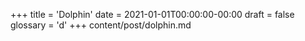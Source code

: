 +++
title = 'Dolphin'
date = 2021-01-01T00:00:00-00:00
draft = false
glossary = 'd'
+++
content/post/dolphin.md
